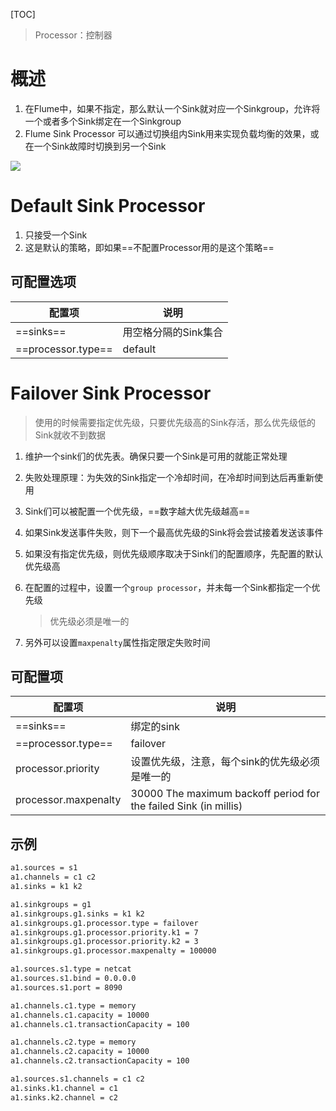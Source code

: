 [TOC]



> Processor：控制器

# 概述

1. 在Flume中，如果不指定，那么默认一个Sink就对应一个Sinkgroup，允许将一个或者多个Sink绑定在一个Sinkgroup
2. Flume Sink Processor 可以通过切换组内Sink用来实现负载均衡的效果，或在一个Sink故障时切换到另一个Sink

![](https://note.youdao.com/yws/api/personal/file/35730BF7E3D548E8A2673E31F6BF0C70?method=download&shareKey=1309d6d45fd2ffad3ae42846f73be07e)

# Default Sink Processor

1. 只接受一个Sink
2. 这是默认的策略，即如果==不配置Processor用的是这个策略==



## 可配置选项

| 配置项             | 说明                 |
| ------------------ | -------------------- |
| ==sinks==          | 用空格分隔的Sink集合 |
| ==processor.type== | default              |





# Failover Sink Processor

> 使用的时候需要指定优先级，只要优先级高的Sink存活，那么优先级低的Sink就收不到数据

1. 维护一个sink们的优先表。确保只要一个Sink是可用的就能正常处理

2. 失败处理原理：为失效的Sink指定一个冷却时间，在冷却时间到达后再重新使用

3. Sink们可以被配置一个优先级，==数字越大优先级越高==

4. 如果Sink发送事件失败，则下一个最高优先级的Sink将会尝试接着发送该事件

5. 如果没有指定优先级，则优先级顺序取决于Sink们的配置顺序，先配置的默认优先级高

6. 在配置的过程中，设置一个`group processor`，并未每一个Sink都指定一个优先级

   > 优先级必须是唯一的

7. 另外可以设置`maxpenalty`属性指定限定失败时间



## 可配置项

| 配置项               | 说明                                                         |
| -------------------- | ------------------------------------------------------------ |
| ==sinks==            | 绑定的sink                                                   |
| ==processor.type==   | failover                                                     |
| processor.priority   | 设置优先级，注意，每个sink的优先级必须是唯一的               |
| processor.maxpenalty | 30000    The  maximum backoff period for the failed Sink (in millis) |



## 示例

```sh
a1.sources = s1
a1.channels = c1 c2
a1.sinks = k1 k2

a1.sinkgroups = g1
a1.sinkgroups.g1.sinks = k1 k2
a1.sinkgroups.g1.processor.type = failover
a1.sinkgroups.g1.processor.priority.k1 = 7
a1.sinkgroups.g1.processor.priority.k2 = 3
a1.sinkgroups.g1.processor.maxpenalty = 100000

a1.sources.s1.type = netcat
a1.sources.s1.bind = 0.0.0.0
a1.sources.s1.port = 8090

a1.channels.c1.type = memory
a1.channels.c1.capacity = 10000
a1.channels.c1.transactionCapacity = 100

a1.channels.c2.type = memory
a1.channels.c2.capacity = 10000
a1.channels.c2.transactionCapacity = 100

a1.sources.s1.channels = c1 c2
a1.sinks.k1.channel = c1
a1.sinks.k2.channel = c2
```







